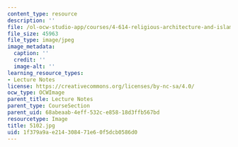 ```yaml
---
content_type: resource
description: ''
file: /ol-ocw-studio-app/courses/4-614-religious-architecture-and-islamic-cultures-fall-2002/1f379a9ae214308471e60f5dcb0586d0_5102.jpg
file_size: 45963
file_type: image/jpeg
image_metadata:
  caption: ''
  credit: ''
  image-alt: ''
learning_resource_types:
- Lecture Notes
license: https://creativecommons.org/licenses/by-nc-sa/4.0/
ocw_type: OCWImage
parent_title: Lecture Notes
parent_type: CourseSection
parent_uid: 68abeaab-4eff-532c-e858-18d3ffb567bd
resourcetype: Image
title: 5102.jpg
uid: 1f379a9a-e214-3084-71e6-0f5dcb0586d0
---
```

